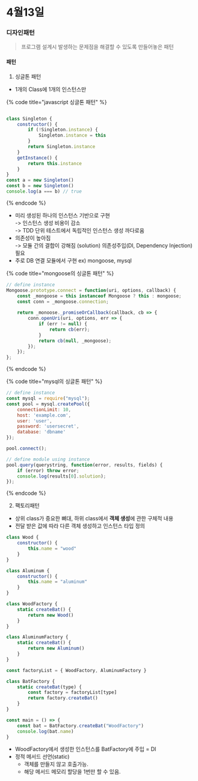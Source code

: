 # 4월13일

### 디자인패턴

> 프로그램 설계시 발생하는 문제점을 해결할 수 있도록 만들어놓은 패턴

#### 패턴

1. 싱글톤 패턴

* 1개의 Class에 1개의 인스턴스만

{% code title="javascript 싱글톤 패턴" %}
```javascript

class Singleton {
    constructor() {
        if (!Singleton.instance) {
            Singleton.instance = this
        }
        return Singleton.instance
    }
    getInstance() {
        return this.instance
    }
}
const a = new Singleton()
const b = new Singleton()
console.log(a === b) // true
```
{% endcode %}

* 미리 생성된 하나의 인스턴스 기반으로 구현\
  \-> 인스턴스 생성 비용이 감소\
  \-> TDD 단위 테스트에서 독립적인 인스턴스 생성 까다로움
* 의존성이 높아짐 \
  \-> 모듈 간의 결합이 강해짐 (solution) 의존성주입(DI, Dependency Injection) 필요
* 주로 DB 연결 모듈에서 구현 ex) mongoose, mysql



{% code title="mongoose의 싱글톤 패턴" %}
```javascript
// define instance
Mongoose.prototype.connect = function(uri, options, callback) {
    const _mongoose = this instanceof Mongoose ? this : mongoose;
    const conn = _mongoose.connection;
    
    return _monoose._promiseOrCallback(callback, cb => {
        conn.openUri(uri, options, err => {
            if (err != null) {
                return cb(err);
            }
            return cb(null, _mongoose);
        });
    });
};
```
{% endcode %}



{% code title="mysql의 싱글톤 패턴" %}
```javascript
// define instance
const mysql = require("mysql");
const pool = mysql.createPool({
    connectionLimit: 10,
    host: 'example.com',
    user: 'user',
    password: 'usersecret',
    database: 'dbname'
});

pool.connect();

// define module using instance
pool.query(querystring, function(error, results, fields) {
    if (error) throw error;
    console.log(results[0].solution);
});
```
{% endcode %}



2. 팩토리패턴

* 상위 class가 중요한 뼈대, 하위 class에서 **객체 생성**에 관한 구체적 내용
* 전달 받은 값에 따라 다른 객체 생성하고 인스턴스 타입 정의

```javascript
class Wood {
    constructor() {
        this.name = "wood"
    }
}

class Aluminum {
    constructor() {
        this.name = "aluminum"
    }
}

class WoodFactory {
    static createBat() {
        return new Wood()
    }
}

class AluminumFactory {
    static createBat() {
        return new Aluminum()
    }
}

const factoryList = { WoodFactory, AluminumFactory }

class BatFactory {
    static createBat(type) {
        const factory = factoryList[type]
        return factory.createBat()
    }
}

const main = () => {
    const bat = BatFactory.createBat("WoodFactory")
    console.log(bat.name)
}
```

* WoodFactory에서 생성한 인스턴스를 BatFactory에 주입 = DI
* 정적 메서드 선언(static)
  * 객체를 만들지 않고 호출가능.
  * 해당 메서드 메모리 할당을 1번만 할 수 있음.
